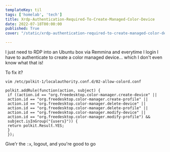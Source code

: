 ```yaml
---
templateKey: til
tags: ['homelab', 'tech']
title: Xrdp-Authentication-Required-To-Create-Managed-Color-Device
date: 2022-07-18T00:00:00
published: True
cover: "/static/xrdp-authentication-required-to-create-managed-color-device.png"

---
```


I just need to RDP into an Ubuntu box via Remmina and everytime I login I have
to authenticate to create a color managed device... which I don't even know
what that is!


To fix it?

`vim /etc/polkit-1/localauthority.conf.d/02-allow-colord.conf`

```
polkit.addRule(function(action, subject) {
 if ((action.id == "org.freedesktop.color-manager.create-device" ||
 action.id == "org.freedesktop.color-manager.create-profile" ||
 action.id == "org.freedesktop.color-manager.delete-device" ||
 action.id == "org.freedesktop.color-manager.delete-profile" ||
 action.id == "org.freedesktop.color-manager.modify-device" ||
 action.id == "org.freedesktop.color-manager.modify-profile") &&
 subject.isInGroup("{users}")) {
 return polkit.Result.YES;
 }
 });
```

Give'r the `:x`, logout, and you're good to go
